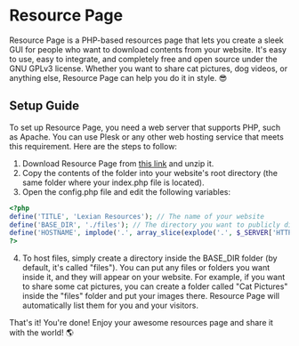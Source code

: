 # Resource Page

Resource Page is a PHP-based resources page that lets you create a sleek GUI for people who want to download contents from your website. It's easy to use, easy to integrate, and completely free and open source under the GNU GPLv3 license. Whether you want to share cat pictures, dog videos, or anything else, Resource Page can help you do it in style. 😎

## Setup Guide

To set up Resource Page, you need a web server that supports PHP, such as Apache. You can use Plesk or any other web hosting service that meets this requirement. Here are the steps to follow:

1. Download Resource Page from [this link](https://github.com/lexian/resource-page/archive/refs/heads/main.zip) and unzip it.
2. Copy the contents of the folder into your website's root directory (the same folder where your index.php file is located).
3. Open the config.php file and edit the following variables:
```php
<?php
define('TITLE', 'Lexian Resources'); // The name of your website
define('BASE_DIR', './files'); // The directory you want to publicly display
define('HOSTNAME', implode('.', array_slice(explode('.', $_SERVER['HTTP_HOST']), -2))); // Automatically populated, don't touch
?>
```

4. To host files, simply create a directory inside the BASE_DIR folder (by default, it's called "files"). You can put any files or folders you want inside it, and they will appear on your website. For example, if you want to share some cat pictures, you can create a folder called "Cat Pictures" inside the "files" folder and put your images there. Resource Page will automatically list them for you and your visitors.

That's it! You're done! Enjoy your awesome resources page and share it with the world! 🌎
